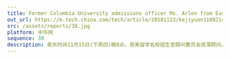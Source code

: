 ```yaml
---
title: Former Columbia University admissions officer Ms. Arlen from Easymay Education did presentation about school application timeline
out_url: https://m.tech.china.com/tech/article/20181113/kejiyuan1108214802.html
src: /assets/reports/38.jpg
platform: 中华网
sequence: 39
description: 美东时间11月15日(下周四)晚8点，易美留学名校招生官顾问委员会资深顾问，前哥伦比亚大学资深招生官，阿尔伦女士亲临易美名校易讲坛!依据自身长达16年的招生经验，从全美排名前三的哥伦比亚大学招生流程角度出发，结合往年招生数据，全面分析时间管理在提交申请中的重要性，深度解读如何正确理解名校录取流程和时间节点，手把手帮你把自己的申请安排得井井有条。
---
```

